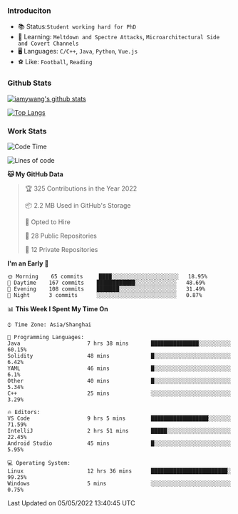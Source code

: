 ### Introduciton

- 📚 Status:`Student working hard for PhD`
- 🔎 Learning: `Meltdown and Spectre Attacks`, `Microarchitectural Side and Covert Channels`
- 🖥️ Languages: `C/C++`, `Java`, `Python`, `Vue.js`
- ⚽ Like: `Football`, `Reading`

### Github Stats

[![iamywang's github stats](https://github-readme-stats.vercel.app/api?username=iamywang&count_private=true&show_icons=true)]()

[![Top Langs](https://github-readme-stats.vercel.app/api/top-langs/?username=iamywang&layout=compact)]()

### Work Stats

<!--START_SECTION:waka-->
![Code Time](http://img.shields.io/badge/Code%20Time-300%20hrs%2039%20mins-blue)

![Lines of code](https://img.shields.io/badge/From%20Hello%20World%20I%27ve%20Written--40%20Thousand%20lines%20of%20code-blue)

**🐱 My GitHub Data** 

> 🏆 325 Contributions in the Year 2022
 > 
> 📦 2.2 MB Used in GitHub's Storage 
 > 
> 💼 Opted to Hire
 > 
> 📜 28 Public Repositories 
 > 
> 🔑 12 Private Repositories  
 > 
**I'm an Early 🐤** 

```text
🌞 Morning    65 commits     ████░░░░░░░░░░░░░░░░░░░░░   18.95% 
🌆 Daytime    167 commits    ████████████░░░░░░░░░░░░░   48.69% 
🌃 Evening    108 commits    ███████░░░░░░░░░░░░░░░░░░   31.49% 
🌙 Night      3 commits      ░░░░░░░░░░░░░░░░░░░░░░░░░   0.87%

```


📊 **This Week I Spent My Time On** 

```text
⌚︎ Time Zone: Asia/Shanghai

💬 Programming Languages: 
Java                     7 hrs 38 mins       ███████████████░░░░░░░░░░   60.15% 
Solidity                 48 mins             █░░░░░░░░░░░░░░░░░░░░░░░░   6.42% 
YAML                     46 mins             █░░░░░░░░░░░░░░░░░░░░░░░░   6.1% 
Other                    40 mins             █░░░░░░░░░░░░░░░░░░░░░░░░   5.34% 
C++                      25 mins             ░░░░░░░░░░░░░░░░░░░░░░░░░   3.29%

🔥 Editors: 
VS Code                  9 hrs 5 mins        ██████████████████░░░░░░░   71.59% 
IntelliJ                 2 hrs 51 mins       █████░░░░░░░░░░░░░░░░░░░░   22.45% 
Android Studio           45 mins             █░░░░░░░░░░░░░░░░░░░░░░░░   5.95%

💻 Operating System: 
Linux                    12 hrs 36 mins      ████████████████████████░   99.25% 
Windows                  5 mins              ░░░░░░░░░░░░░░░░░░░░░░░░░   0.75%

```


 Last Updated on 05/05/2022 13:40:45 UTC
<!--END_SECTION:waka-->
